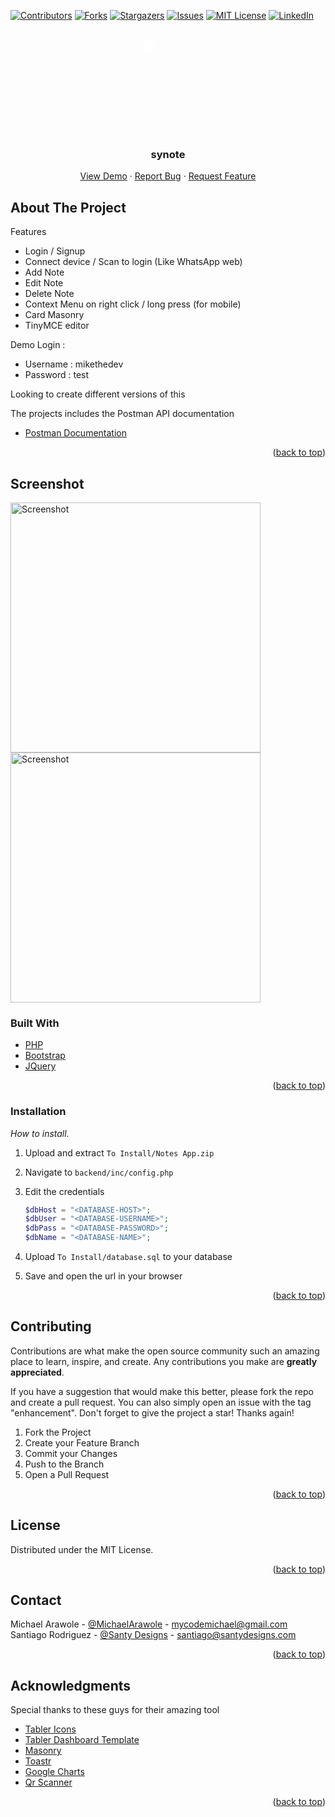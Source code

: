 
<div id="top"></div>

<!-- PROJECT SHIELDS -->
<!--
*** I'm using markdown "reference style" links for readability.
*** Reference links are enclosed in brackets [ ] instead of parentheses ( ).
*** See the bottom of this document for the declaration of the reference variables
*** for contributors-url, forks-url, etc. This is an optional, concise syntax you may use.
*** https://www.markdownguide.org/basic-syntax/#reference-style-links
-->
[![Contributors][contributors-shield]][contributors-url]
[![Forks][forks-shield]][forks-url]
[![Stargazers][stars-shield]][stars-url]
[![Issues][issues-shield]][issues-url]
[![MIT License][license-shield]][license-url]
[![LinkedIn][linkedin-shield]][linkedin-url]



<!-- PROJECT LOGO -->
<br />
<div align="center">
  <a href="https://github.com/michael-arawole/synote">
    <img src="frontend/static/synote.svg" alt="Logo" style="filter: brightness(0) invert(1);" width="40%" height="150">
  </a>

  <h3 align="center">synote</h3>

  <p align="center">
    <a href="https://demo.logad.net/synote">View Demo</a>
    ·
    <a href="https://github.com/michael-arawole/synote/issues">Report Bug</a>
    ·
    <a href="https://github.com/michael-arawole/synote/issues">Request Feature</a>
  </p>
</div>


<!-- ABOUT THE PROJECT -->
## About The Project
Features
* Login / Signup
* Connect device / Scan to login (Like WhatsApp web)
* Add Note
* Edit Note
* Delete Note
* Context Menu on right click / long press (for mobile)
* Card Masonry
* TinyMCE editor

Demo Login :
* Username : mikethedev
* Password : test

Looking to create different versions of this

The projects includes the Postman API documentation

* [Postman Documentation](https://documenter.getpostman.com/view/10657913/UzXUPtsJ)
<p align="right">(<a href="#top">back to top</a>)</p>

## Screenshot
<p align="left">
<img src="screenshots/dash.png" alt="Screenshot" height="400px">
<img src="screenshots/login.png" alt="Screenshot" height="400px">
</p>

### Built With
* [PHP](https://php.net/)
* [Bootstrap](https://getbootstrap.com)
* [JQuery](https://jquery.com)

<p align="right">(<a href="#top">back to top</a>)</p>


### Installation

_How to install._

1. Upload and extract `To Install/Notes App.zip`
2. Navigate to `backend/inc/config.php`
3. Edit the credentials
   ```php
   $dbHost = "<DATABASE-HOST>";
   $dbUser = "<DATABASE-USERNAME>";
   $dbPass = "<DATABASE-PASSWORD>";
   $dbName = "<DATABASE-NAME>";
   ```
   
4. Upload `To Install/database.sql` to your database
5. Save and open the url in your browser

<p align="right">(<a href="#top">back to top</a>)</p>

<!-- CONTRIBUTING -->
## Contributing

Contributions are what make the open source community such an amazing place to learn, inspire, and create. Any contributions you make are **greatly appreciated**.

If you have a suggestion that would make this better, please fork the repo and create a pull request. You can also simply open an issue with the tag "enhancement".
Don't forget to give the project a star! Thanks again!

1. Fork the Project
2. Create your Feature Branch
3. Commit your Changes
4. Push to the Branch
5. Open a Pull Request

<p align="right">(<a href="#top">back to top</a>)</p>



<!-- LICENSE -->
## License

Distributed under the MIT License.

<p align="right">(<a href="#top">back to top</a>)</p>



<!-- CONTACT -->
## Contact
Michael Arawole - [@MichaelArawole](https://twitter.com/michaelarawole) - mycodemichael@gmail.com
Santiago Rodriguez - [@Santy Designs](https://santydesigns.com/contact) - santiago@santydesigns.com


<p align="right">(<a href="#top">back to top</a>)</p>



<!-- ACKNOWLEDGMENTS -->
## Acknowledgments

Special thanks to these guys for their amazing tool

* [Tabler Icons](https://tabler-icons.io)
* [Tabler Dashboard Template](https://github.com/tabler/tabler)
* [Masonry](https://masonry.desandro.com)
* [Toastr](https://github.com/CodeSeven/toastr)
* [Google Charts](https://developers.google.com/chart/infographics/docs/qr_codes)
* [Qr Scanner](https://github.com/nimiq/qr-scanner)
<p align="right">(<a href="#top">back to top</a>)</p>

<!-- MARKDOWN LINKS & IMAGES -->
<!-- https://www.markdownguide.org/basic-syntax/#reference-style-links -->
[contributors-shield]: https://img.shields.io/github/contributors/michael-arawole/synote.svg?style=for-the-badge&1
[contributors-url]: https://github.com/michael-arawole/synote/graphs/contributors
[forks-shield]: https://img.shields.io/github/forks/michael-arawole/synote.svg?style=for-the-badge&1
[forks-url]: https://github.com/michael-arawole/synote/network/members
[stars-shield]: https://img.shields.io/github/stars/michael-arawole/synote.svg?style=for-the-badge&1
[stars-url]: https://github.com/michael-arawole/synote/stargazers
[issues-shield]: https://img.shields.io/github/issues/michael-arawole/synote.svg?style=for-the-badge&1
[issues-url]: https://github.com/michael-arawole/synote/issues
[license-shield]: https://img.shields.io/github/license/michael-arawole/synote.svg?style=for-the-badge&1
[license-url]: https://github.com/michael-arawole/synote/blob/master/LICENSE.txt
[linkedin-shield]: https://img.shields.io/badge/-LinkedIn-black.svg?style=for-the-badge&logo=linkedin&colorB=555
[linkedin-url]: https://linkedin.com/in/michaelarawole/
[product-screenshot]: screenshots/login.png
